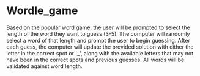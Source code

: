 # Wordle_game

Based on the popular word game, the user will be prompted to select the length of the word they want to guess (3-5). The computer will randomly select a word of that length and prompt the user to begin guessing. After each guess, the computer will update the provided solution with either the letter in the correct spot or '\_', along with the available letters that may not have been in the correct spots and previous guesses. All words will be validated against word length.
